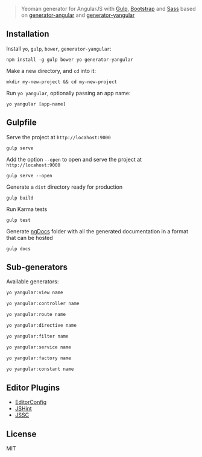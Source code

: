 > Yeoman generator for AngularJS with [Gulp](http://gulpjs.com/), [Bootstrap](http://getbootstrap.com) and [Sass](http://sass-lang.com/)
> based on [generator-angular](https://github.com/yeoman/generator-angular) and [generator-yangular](https://github.com/loetjvr/generator-yangular)

## Installation

Install `yo`, `gulp`, `bower`, `generator-yangular`:
```
npm install -g gulp bower yo generator-yangular
```

Make a new directory, and `cd` into it:
```
mkdir my-new-project && cd my-new-project
```

Run `yo yangular`, optionally passing an app name:
```
yo yangular [app-name]
```

## Gulpfile
Serve the project at `http://locahost:9000`
```
gulp serve
```
Add the option `--open` to open and serve the project at `http://locahost:9000`
```
gulp serve --open
```
Generate a `dist` directory ready for production
```
gulp build
```
Run Karma tests
```
gulp test
```
Generate [ngDocs](https://github.com/angular/angular.js/wiki/Writing-AngularJS-Documentation) folder with all the generated documentation in a format that can be hosted
```
gulp docs
```

## Sub-generators

Available generators:
```bash
yo yangular:view name
```

```bash
yo yangular:controller name
```

```bash
yo yangular:route name
```

```bash
yo yangular:directive name
```

```bash
yo yangular:filter name
```

```bash
yo yangular:service name
```

```bash
yo yangular:factory name
```

```bash
yo yangular:constant name
```

## Editor Plugins
* [EditorConfig](http://editorconfig.org/#download)
* [JSHint](http://jshint.com/install/)
* [JSSC](http://jscs.info/overview.html)

## License

MIT
